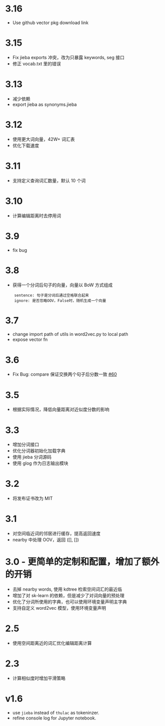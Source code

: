 # 3.16

- Use github vector pkg download link

# 3.15

- Fix jieba exports 冲突，改为只暴露 keywords, seg 接口
- 修正 vocab.txt 里的错误

# 3.13

- 减少依赖
- export jieba as synonyms.jieba

# 3.12

- 使用更大词向量，42W+ 词汇表
- 优化下载速度

# 3.11

- 支持定义查询词汇数量，默认 10 个词

# 3.10

- 计算编辑距离时去停用词

# 3.9

- fix bug

# 3.8

- 获得一个分词后句子的向量，向量以 BoW 方式组成

```
    sentence: 句子是分词后通过空格联合起来
    ignore: 是否忽略OOV，False时，随机生成一个向量
```

# 3.7

- change import path of utils in word2vec.py to local path
- expose vector fn

# 3.6

- Fix Bug: compare 保证交换两个句子后分数一致 [#60](https://github.com/huyingxi/Synonyms/issues/60)

# 3.5

- 根据实际情况，降低向量距离对近似度分数的影响

# 3.3

- 增加分词接口
- 优化分词器初始化加载字典
- 使用 jieba 分词源码
- 使用 glog 作为日志输出模块

# 3.2

- 将发布证书改为 MIT

# 3.1

- 对空间临近词的邻居进行缓存，提高返回速度
- nearby 中处理 OOV，返回 ([], [])

# 3.0 - 更简单的定制和配置，增加了额外的开销

- 去掉 nearby words, 使用 kdtree 检索空间词汇的最近临
- 增加了对 sk-learn 的依赖，但是减少了对词向量的预处理
- 优化了分词所使用的字典，也可以使用环境变量声明主字典
- 支持自定义 word2vec 模型，使用环境变量声明

# 2.5

- 使用空间距离近的词汇优化编辑距离计算

# 2.3

- 计算相似度时增加平滑策略

# v1.6

- use `jieba` instead of `thulac` as tokeninzer.
- refine console log for Jupyter notebook.
